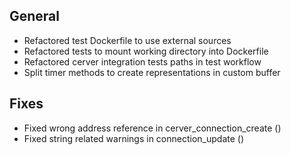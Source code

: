 ## General
- Refactored test Dockerfile to use external sources
- Refactored tests to mount working directory into Dockerfile
- Refactored cerver integration tests paths in test workflow
- Split timer methods to create representations in custom buffer

## Fixes
- Fixed wrong address reference in cerver_connection_create ()
- Fixed string related warnings in connection_update ()